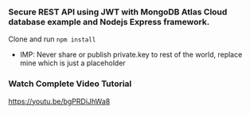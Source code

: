 
### Secure REST API using JWT with MongoDB Atlas Cloud database example and Nodejs Express framework.

Clone and run `npm install`

 - IMP: Never share or publish private.key to rest of the world, replace mine which is just a placeholder 



### Watch Complete Video Tutorial

https://youtu.be/bgPRDiJhWa8

